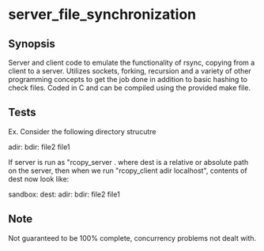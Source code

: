 # server_file_synchronization

## Synopsis

Server and client code to emulate the functionality of rsync, copying from a client to a server. Utilizes sockets, forking, recursion and a variety of other programming concepts to get the job done in addition to basic hashing to check files. Coded in C and can be compiled using the provided make file.

## Tests

Ex. Consider the following directory strucutre

adir:
    bdir:
        file2
    file1

If server is run as "rcopy_server . where dest is a relative or absolute path on the server, then when we run "rcopy_client adir localhost", contents of dest now look like:

sandbox:
    dest:
        adir:
            bdir:
                file2
            file1


## Note

Not guaranteed to be 100% complete, concurrency problems not dealt with.